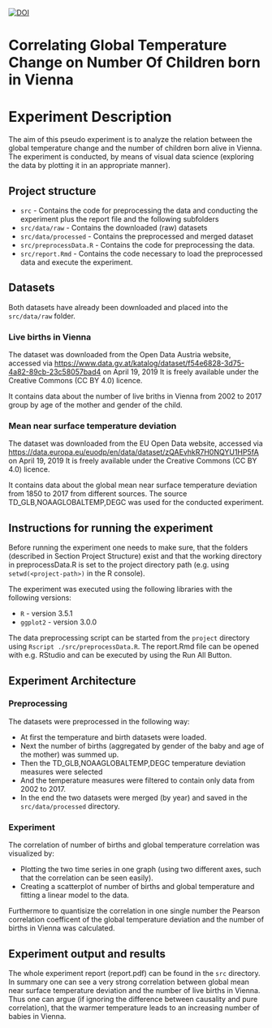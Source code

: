 
[![DOI](https://zenodo.org/badge/125386835.svg)](https://zenodo.org/badge/latestdoi/125386835)

# Correlating Global Temperature Change on Number Of Children born in Vienna

# Experiment Description

The aim of this pseudo experiment is to analyze the relation between the global temperature change and the number of children born alive in Vienna.
The experiment is conducted, by means of visual data science (exploring the data by plotting it in an appropriate manner).

## Project structure

* `src` - Contains the code for preprocessing the data and conducting the experiment plus the report file and the following subfolders
* `src/data/raw` - Contains the downloaded (raw) datasets
* `src/data/processed` - Contains the preprocessed and merged dataset
* `src/preprocessData.R` - Contains the code for preprocessing the data.
* `src/report.Rmd` - Contains the code necessary to load the preprocessed data and execute the experiment.

## Datasets
Both datasets have already been downloaded and placed into the `src/data/raw` folder.

### Live births in Vienna

The dataset was downloaded from the Open Data Austria website, accessed via https://www.data.gv.at/katalog/dataset/f54e6828-3d75-4a82-89cb-23c58057bad4 on April 19, 2019
It is freely available under the Creative Commons (CC BY 4.0) licence.

It contains data about the number of live briths in Vienna from 2002 to 2017 group by age of the mother and gender of the child.

### Mean near surface temperature deviation

The dataset was downloaded from the EU Open Data website, accessed via https://data.europa.eu/euodp/en/data/dataset/zQAEvhkR7H0NQYU1HP5fA on April 19, 2019
It is freely available under the Creative Commons (CC BY 4.0) licence.

It contains data about the global mean near surface temperature deviation from 1850 to 2017 from different sources. The source TD_GLB,NOAAGLOBALTEMP,DEGC was used for the conducted experiment.


## Instructions for running the experiment

Before running the experiment one needs to make sure, that the folders (described in Section Project Structure) exist and that the working directory in preprocessData.R is set to the project directory path (e.g. using `setwd(<project-path>)` in the R console).

The experiment was executed using the following libraries with the following versions:
* `R` - version 3.5.1
* `ggplot2` - version 3.0.0

The data preprocessing script can be started from the `project` directory using `Rscript ./src/preprocessData.R`.
The report.Rmd file can be opened with e.g. RStudio and can be executed by using the Run All Button.

## Experiment Architecture 
### Preprocessing
The datasets were preprocessed in the following way:
* At first the temperature and birth datasets were loaded.
* Next the number of births (aggregated by gender of the baby and age of the mother) was summed up.
* Then the TD_GLB,NOAAGLOBALTEMP,DEGC temperature deviation measures were selected
* And the temperature measures were filtered to contain only data from 2002 to 2017.
* In the end the two datasets were merged (by year) and saved in the `src/data/processed` directory.

### Experiment
The correlation of number of births and global temperature correlation was visualized by:
* Plotting the two time series in one graph (using two different axes, such that the correlation can be seen easily).
* Creating a scatterplot of number of births and global temperature and fitting a linear model to the data.

Furthermore to quantisize the correlation in one single number the Pearson correlation coefficent of the global temperature deviation and the number of births in Vienna was calculated.

## Experiment output and results
The whole experiment report (report.pdf) can be found in the `src` directory.
In summary one can see a very strong correlation between global mean near surface temperature deviation and the number of live births in Vienna.
Thus one can argue (if ignoring the difference between causality and pure correlation), that the warmer temperature leads to an increasing number of babies in Vienna.
